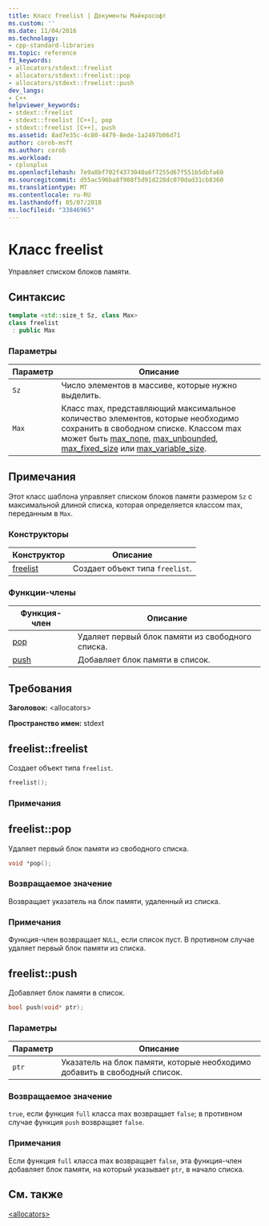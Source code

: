 ```yaml
---
title: Класс freelist | Документы Майкрософт
ms.custom: ''
ms.date: 11/04/2016
ms.technology:
- cpp-standard-libraries
ms.topic: reference
f1_keywords:
- allocators/stdext::freelist
- allocators/stdext::freelist::pop
- allocators/stdext::freelist::push
dev_langs:
- C++
helpviewer_keywords:
- stdext::freelist
- stdext::freelist [C++], pop
- stdext::freelist [C++], push
ms.assetid: 8ad7e35c-4c80-4479-8ede-1a2497b06d71
author: corob-msft
ms.author: corob
ms.workload:
- cplusplus
ms.openlocfilehash: 7e9a8bf702f4373040a6f7255d67f551b5dbfa60
ms.sourcegitcommit: d55ac596ba8f908f5d91d228dc070dad31cb8360
ms.translationtype: MT
ms.contentlocale: ru-RU
ms.lasthandoff: 05/07/2018
ms.locfileid: "33846965"
---
```

# <a name="freelist-class"></a>Класс freelist

Управляет списком блоков памяти.

## <a name="syntax"></a>Синтаксис

```cpp
template <std::size_t Sz, class Max>
class freelist
 : public Max
```

### <a name="parameters"></a>Параметры

|Параметр|Описание|
|---------------|-----------------|
|`Sz`|Число элементов в массиве, которые нужно выделить.|
|`Max`|Класс max, представляющий максимальное количество элементов, которые необходимо сохранить в свободном списке. Классом max может быть [max_none](../standard-library/max-none-class.md), [max_unbounded](../standard-library/max-unbounded-class.md), [max_fixed_size](../standard-library/max-fixed-size-class.md) или [max_variable_size](../standard-library/max-variable-size-class.md).|

## <a name="remarks"></a>Примечания

Этот класс шаблона управляет списком блоков памяти размером `Sz` с максимальной длиной списка, которая определяется классом max, переданным в `Max`.

### <a name="constructors"></a>Конструкторы

|Конструктор|Описание|
|-|-|
|[freelist](#freelist)|Создает объект типа `freelist`.|

### <a name="member-functions"></a>Функции-члены

|Функция-член|Описание|
|-|-|
|[pop](#pop)|Удаляет первый блок памяти из свободного списка.|
|[push](#push)|Добавляет блок памяти в список.|

## <a name="requirements"></a>Требования

**Заголовок:** \<allocators>

**Пространство имен:** stdext

## <a name="freelist"></a>  freelist::freelist

Создает объект типа `freelist`.

```cpp
freelist();
```

### <a name="remarks"></a>Примечания

## <a name="pop"></a>  freelist::pop

Удаляет первый блок памяти из свободного списка.

```cpp
void *pop();
```

### <a name="return-value"></a>Возвращаемое значение

Возвращает указатель на блок памяти, удаленный из списка.

### <a name="remarks"></a>Примечания

Функция-член возвращает `NULL`, если список пуст. В противном случае удаляет первый блок памяти из списка.

## <a name="push"></a>  freelist::push

Добавляет блок памяти в список.

```cpp
bool push(void* ptr);
```

### <a name="parameters"></a>Параметры

|Параметр|Описание|
|---------------|-----------------|
|`ptr`|Указатель на блок памяти, которые необходимо добавить в свободный список.|

### <a name="return-value"></a>Возвращаемое значение

`true`, если функция `full` класса max возвращает `false`; в противном случае функция `push` возвращает `false`.

### <a name="remarks"></a>Примечания

Если функция `full` класса max возвращает `false`, эта функция-член добавляет блок памяти, на который указывает `ptr`, в начало списка.

## <a name="see-also"></a>См. также

[\<allocators>](../standard-library/allocators-header.md)<br/>
